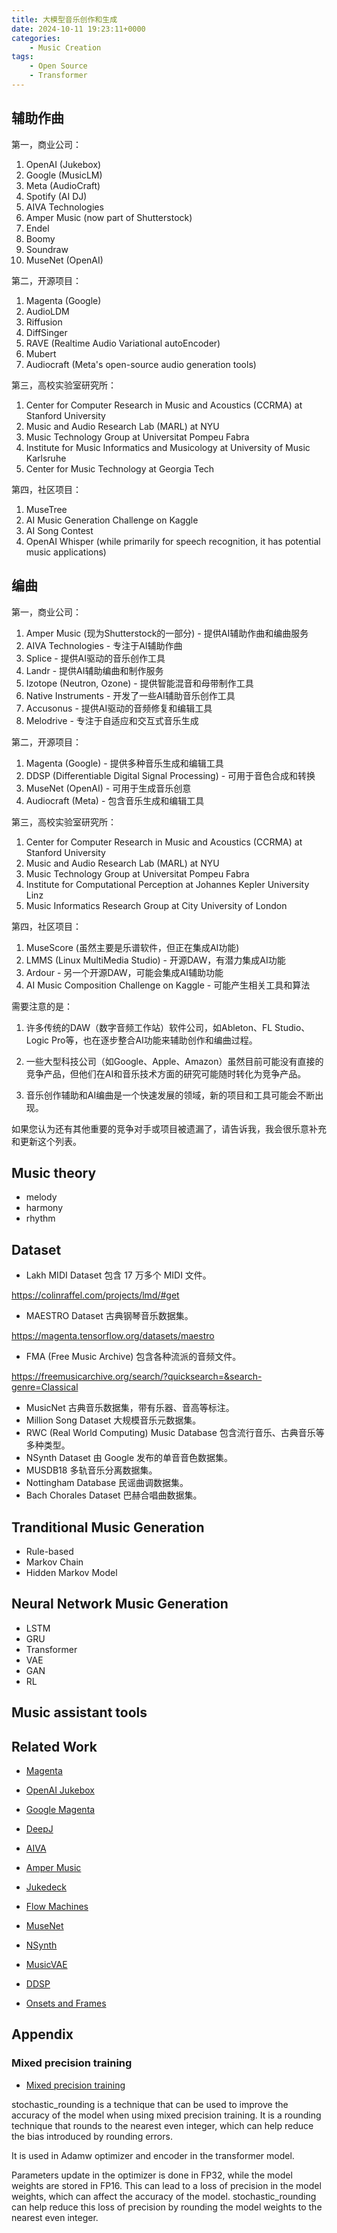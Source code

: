 ```yaml
---
title: 大模型音乐创作和生成
date: 2024-10-11 19:23:11+0000
categories:
    - Music Creation
tags:
    - Open Source
    - Transformer
---
```


<script defer src="/youtube.js" type="module"></script>
<script defer typse="module" src="https://cdn.jsdelivr.net/combine/npm/tone@14.7.58,npm/@magenta/music@1.23.1/es6/core.js,npm/focus-visible@5,npm/html-midi-player@1.4.0"></script>


<midi-visualizer type="piano-roll" id="myVisualizer"></midi-visualizer>

<midi-player
  src="https://tannal.github.io/test.mid"
  sound-font visualizer="#myVisualizer">
</midi-player>

<script defer src="/bilibili-player.js" type="module"></script>

## 辅助作曲

第一，商业公司：

1. OpenAI (Jukebox)
2. Google (MusicLM)
3. Meta (AudioCraft)
4. Spotify (AI DJ)
5. AIVA Technologies
6. Amper Music (now part of Shutterstock)
7. Endel
8. Boomy
9. Soundraw
10. MuseNet (OpenAI)

第二，开源项目：

1. Magenta (Google)
2. AudioLDM
3. Riffusion
4. DiffSinger
5. RAVE (Realtime Audio Variational autoEncoder)
6. Mubert
7. Audiocraft (Meta's open-source audio generation tools)

第三，高校实验室研究所：

1. Center for Computer Research in Music and Acoustics (CCRMA) at Stanford University
2. Music and Audio Research Lab (MARL) at NYU
3. Music Technology Group at Universitat Pompeu Fabra
4. Institute for Music Informatics and Musicology at University of Music Karlsruhe
5. Center for Music Technology at Georgia Tech

第四，社区项目：

1. MuseTree
2. AI Music Generation Challenge on Kaggle
3. AI Song Contest
4. OpenAI Whisper (while primarily for speech recognition, it has potential music applications)

## 编曲

第一，商业公司：

1. Amper Music (现为Shutterstock的一部分) - 提供AI辅助作曲和编曲服务
2. AIVA Technologies - 专注于AI辅助作曲
3. Splice - 提供AI驱动的音乐创作工具
4. Landr - 提供AI辅助编曲和制作服务
5. Izotope (Neutron, Ozone) - 提供智能混音和母带制作工具
6. Native Instruments - 开发了一些AI辅助音乐创作工具
7. Accusonus - 提供AI驱动的音频修复和编辑工具
8. Melodrive - 专注于自适应和交互式音乐生成

第二，开源项目：

1. Magenta (Google) - 提供多种音乐生成和编辑工具
2. DDSP (Differentiable Digital Signal Processing) - 可用于音色合成和转换
3. MuseNet (OpenAI) - 可用于生成音乐创意
4. Audiocraft (Meta) - 包含音乐生成和编辑工具

第三，高校实验室研究所：

1. Center for Computer Research in Music and Acoustics (CCRMA) at Stanford University
2. Music and Audio Research Lab (MARL) at NYU
3. Music Technology Group at Universitat Pompeu Fabra
4. Institute for Computational Perception at Johannes Kepler University Linz
5. Music Informatics Research Group at City University of London

第四，社区项目：

1. MuseScore (虽然主要是乐谱软件，但正在集成AI功能)
2. LMMS (Linux MultiMedia Studio) - 开源DAW，有潜力集成AI功能
3. Ardour - 另一个开源DAW，可能会集成AI辅助功能
4. AI Music Composition Challenge on Kaggle - 可能产生相关工具和算法

需要注意的是：

1. 许多传统的DAW（数字音频工作站）软件公司，如Ableton、FL Studio、Logic Pro等，也在逐步整合AI功能来辅助创作和编曲过程。

2. 一些大型科技公司（如Google、Apple、Amazon）虽然目前可能没有直接的竞争产品，但他们在AI和音乐技术方面的研究可能随时转化为竞争产品。

3. 音乐创作辅助和AI编曲是一个快速发展的领域，新的项目和工具可能会不断出现。

如果您认为还有其他重要的竞争对手或项目被遗漏了，请告诉我，我会很乐意补充和更新这个列表。

<!-- <bilibili-player bvid="BV1sxtsegEf3"></bilibili-player>; -->

## Music theory

- melody
- harmony
- rhythm

## 

## Dataset

- Lakh MIDI Dataset 包含 17 万多个 MIDI 文件。

https://colinraffel.com/projects/lmd/#get

- MAESTRO Dataset 古典钢琴音乐数据集。

https://magenta.tensorflow.org/datasets/maestro

- FMA (Free Music Archive) 包含各种流派的音频文件。

https://freemusicarchive.org/search/?quicksearch=&search-genre=Classical

- MusicNet 古典音乐数据集，带有乐器、音高等标注。
- Million Song Dataset 大规模音乐元数据集。
- RWC (Real World Computing) Music Database 包含流行音乐、古典音乐等多种类型。
- NSynth Dataset 由 Google 发布的单音音色数据集。
- MUSDB18 多轨音乐分离数据集。
- Nottingham Database 民谣曲调数据集。
- Bach Chorales Dataset 巴赫合唱曲数据集。

## Tranditional Music Generation

- Rule-based
- Markov Chain
- Hidden Markov Model

## Neural Network Music Generation

- LSTM
- GRU
- Transformer
- VAE
- GAN
- RL


## Music assistant tools


##  Related Work

- [Magenta](https://magenta.tensorflow.org/)

- [OpenAI Jukebox](https://openai.com/research/jukebox/)

- [Google Magenta](https://magenta.tensorflow.org/)

- [DeepJ](https://deepj.net/)

- [AIVA](https://www.aiva.ai/)

- [Amper Music](https://www.ampermusic.com/)

- [Jukedeck](https://www.jukedeck.com/)

- [Flow Machines](https://www.flow-machines.com/)

- [MuseNet](https://openai.com/research/jukebox/)

- [NSynth](https://magenta.tensorflow.org/nsynth)

- [MusicVAE](https://magenta.tensorflow.org/music-vae)

- [DDSP](https://magenta.tensorflow.org/ddsp)

- [Onsets and Frames](https://magenta.tensorflow.org/onsets-frames)

## Appendix


### Mixed precision training

- [Mixed precision training](https://pytorch.org/docs/stable/notes/amp_examples.html)

stochastic_rounding is a technique that can be used to improve the accuracy of the model when using mixed precision training. It is a rounding technique that rounds to the nearest even integer, which can help reduce the bias introduced by rounding errors.

It is used in Adamw optimizer and encoder in the transformer model.

Parameters update in the optimizer is done in FP32, while the model weights are stored in FP16. This can lead to a loss of precision in the model weights, which can affect the accuracy of the model. stochastic_rounding can help reduce this loss of precision by rounding the model weights to the nearest even integer.